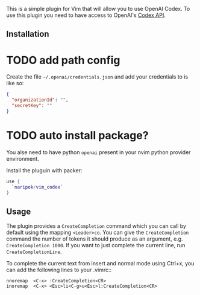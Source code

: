 This is a simple plugin for Vim that will allow you to use OpenAI Codex.
To use this plugin you need to have access to OpenAI's [Codex API](https://openai.com/blog/openai-codex/).

## Installation

# TODO add path config
Create the file `~/.openai/credentials.json` and add your credentials to is like so:

```json
{
  "organizationId": "",
  "secretKey": ""
}
```

# TODO auto install package?
You alse need to have python `openai` present in your nvim python provider environment.

Install the pluguin with packer:

```lua
use {
  `naripok/vim_codex`
}
```

## Usage

The plugin provides a `CreateCompletion` command which you can call by default using the mapping
`<Leader>co`.
You can give the `CreateCompletion` command the number of tokens it should produce as an argument, e.g. `CreateCompletion 1000`.
If you want to just complete the current line, run `CreateCompletionLine`.

To complete the current text from insert and normal mode using Ctrl+x, you can add the following
lines to your .vimrc::

```
nnoremap  <C-x> :CreateCompletion<CR>
inoremap  <C-x> <Esc>li<C-g>u<Esc>l:CreateCompletion<CR>
```
